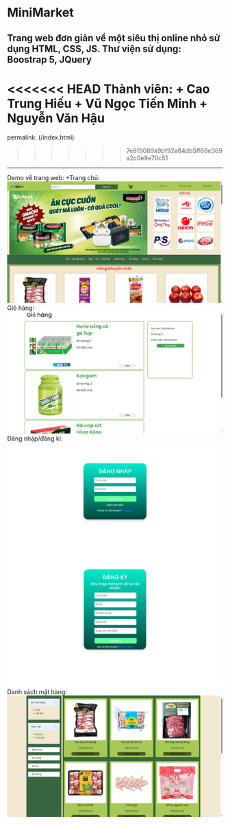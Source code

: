 # MiniMarket
Trang web đơn giản về một siêu thị online nhỏ sử dụng HTML, CSS, JS.
Thư viện sử dụng: Boostrap 5, JQuery
---
<<<<<<< HEAD
Thành viên: 
    + Cao Trung Hiếu
    + Vũ Ngọc Tiến Minh
    + Nguyễn Văn Hậu
=======
permalink: (/index.html)
>>>>>>> 7e819089a9bf92a84db5ff68e369a2c0e9e70c51
---
Demo về trang web:
+Trang chủ:
![Homepage ](Assets/Misc/Readme%20demo/Homepage.png)
Giỏ hàng:
![Homepage ](Assets/Misc/Readme%20demo/Cart.png)
Đăng nhập/đăng kí:
![Homepage ](Assets/Misc/Readme%20demo/Login.png)
![Homepage ](Assets/Misc/Readme%20demo/Register.png)
Danh sách mặt hàng:
![Homepage ](Assets/Misc/Readme%20demo/List.png)


